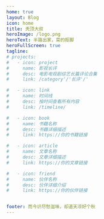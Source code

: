 ```yaml
---
home: true
layout: Blog
icon: home
title: 秃顶大叔
heroImage: /logo.png
heroText: 半路出家，菜的抠脚
heroFullScreen: true
tagline: 
# projects:
#   - icon: project
#     name: 影视长评
#     desc: 电影电视剧综艺长篇评论合集
#     link: /category'/'长评'/'

#   - icon: link
#     name: 时间线
#     desc: 按时间查看所有内容
#     link: /timeline/

#   - icon: book
#     name: 书籍名称
#     desc: 书籍详细描述
#     link: https://你的书籍链接

#   - icon: article
#     name: 文章名称
#     desc: 文章详细描述
#     link: https://你的文章链接

#   - icon: friend
#     name: 伙伴名称
#     desc: 伙伴详细介绍
#     link: https://你的伙伴链接


footer: 而今识尽愁滋味，却道天凉好个秋
---
```

